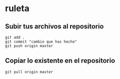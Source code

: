 # ruleta

## Subir tus archivos al repositorio

```
git add .
git commit "cambio que has hecho"
git push origin master
```


## Copiar lo existente en el repositorio

```
git pull origin master
```